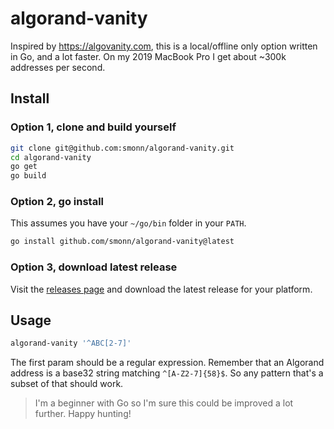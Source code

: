 # algorand-vanity

Inspired by https://algovanity.com, this is a local/offline only option written in Go, and a lot faster. On my 2019 MacBook Pro I get about ~300k addresses per second.

## Install

### Option 1, clone and build yourself

```bash
git clone git@github.com:smonn/algorand-vanity.git
cd algorand-vanity
go get
go build
```

### Option 2, go install

This assumes you have your `~/go/bin` folder in your `PATH`.

```bash
go install github.com/smonn/algorand-vanity@latest
```

### Option 3, download latest release

Visit the [releases page](https://github.com/smonn/algorand-vanity/releases) and download the latest release for your platform.

## Usage

```bash
algorand-vanity '^ABC[2-7]'
```

The first param should be a regular expression. Remember that an Algorand address is a base32 string matching `^[A-Z2-7]{58}$`. So any pattern that's a subset of that should work.

> I'm a beginner with Go so I'm sure this could be improved a lot further. Happy hunting!
